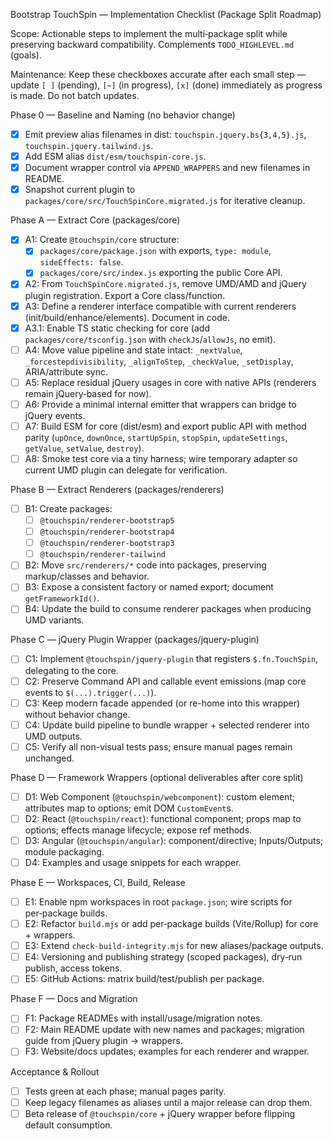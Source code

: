 Bootstrap TouchSpin — Implementation Checklist (Package Split Roadmap)

Scope: Actionable steps to implement the multi‑package split while preserving backward compatibility. Complements `TODO_HIGHLEVEL.md` (goals).

Maintenance: Keep these checkboxes accurate after each small step — update `[ ]` (pending), `[~]` (in progress), `[x]` (done) immediately as progress is made. Do not batch updates.

Phase 0 — Baseline and Naming (no behavior change)
- [x] Emit preview alias filenames in dist: `touchspin.jquery.bs{3,4,5}.js`, `touchspin.jquery.tailwind.js`.
- [x] Add ESM alias `dist/esm/touchspin-core.js`.
- [x] Document wrapper control via `APPEND_WRAPPERS` and new filenames in README.
- [x] Snapshot current plugin to `packages/core/src/TouchSpinCore.migrated.js` for iterative cleanup.

Phase A — Extract Core (packages/core)
- [x] A1: Create `@touchspin/core` structure:
  - [x] `packages/core/package.json` with exports, `type: module`, `sideEffects: false`.
  - [x] `packages/core/src/index.js` exporting the public Core API.
- [x] A2: From `TouchSpinCore.migrated.js`, remove UMD/AMD and jQuery plugin registration. Export a Core class/function.
- [x] A3: Define a renderer interface compatible with current renderers (init/build/enhance/elements). Document in code.
 - [x] A3.1: Enable TS static checking for core (add `packages/core/tsconfig.json` with `checkJs`/`allowJs`, no emit).
- [ ] A4: Move value pipeline and state intact: `_nextValue`, `_forcestepdivisibility`, `_alignToStep`, `_checkValue`, `_setDisplay`, ARIA/attribute sync.
- [ ] A5: Replace residual jQuery usages in core with native APIs (renderers remain jQuery‑based for now).
- [ ] A6: Provide a minimal internal emitter that wrappers can bridge to jQuery events.
- [ ] A7: Build ESM for core (dist/esm) and export public API with method parity (`upOnce`, `downOnce`, `startUpSpin`, `stopSpin`, `updateSettings`, `getValue`, `setValue`, `destroy`).
- [ ] A8: Smoke test core via a tiny harness; wire temporary adapter so current UMD plugin can delegate for verification.

Phase B — Extract Renderers (packages/renderers)
- [ ] B1: Create packages:
  - [ ] `@touchspin/renderer-bootstrap5`
  - [ ] `@touchspin/renderer-bootstrap4`
  - [ ] `@touchspin/renderer-bootstrap3`
  - [ ] `@touchspin/renderer-tailwind`
- [ ] B2: Move `src/renderers/*` code into packages, preserving markup/classes and behavior.
- [ ] B3: Expose a consistent factory or named export; document `getFrameworkId()`.
- [ ] B4: Update the build to consume renderer packages when producing UMD variants.

Phase C — jQuery Plugin Wrapper (packages/jquery-plugin)
- [ ] C1: Implement `@touchspin/jquery-plugin` that registers `$.fn.TouchSpin`, delegating to the core.
- [ ] C2: Preserve Command API and callable event emissions (map core events to `$(...).trigger(...)`).
- [ ] C3: Keep modern facade appended (or re-home into this wrapper) without behavior change.
- [ ] C4: Update build pipeline to bundle wrapper + selected renderer into UMD outputs.
- [ ] C5: Verify all non-visual tests pass; ensure manual pages remain unchanged.

Phase D — Framework Wrappers (optional deliverables after core split)
- [ ] D1: Web Component (`@touchspin/webcomponent`): custom element; attributes map to options; emit DOM `CustomEvent`s.
- [ ] D2: React (`@touchspin/react`): functional component; props map to options; effects manage lifecycle; expose ref methods.
- [ ] D3: Angular (`@touchspin/angular`): component/directive; Inputs/Outputs; module packaging.
- [ ] D4: Examples and usage snippets for each wrapper.

Phase E — Workspaces, CI, Build, Release
- [ ] E1: Enable npm workspaces in root `package.json`; wire scripts for per‑package builds.
- [ ] E2: Refactor `build.mjs` or add per‑package builds (Vite/Rollup) for core + wrappers.
- [ ] E3: Extend `check-build-integrity.mjs` for new aliases/package outputs.
- [ ] E4: Versioning and publishing strategy (scoped packages), dry‑run publish, access tokens.
- [ ] E5: GitHub Actions: matrix build/test/publish per package.

Phase F — Docs and Migration
- [ ] F1: Package READMEs with install/usage/migration notes.
- [ ] F2: Main README update with new names and packages; migration guide from jQuery plugin → wrappers.
- [ ] F3: Website/docs updates; examples for each renderer and wrapper.

Acceptance & Rollout
- [ ] Tests green at each phase; manual pages parity.
- [ ] Keep legacy filenames as aliases until a major release can drop them.
- [ ] Beta release of `@touchspin/core` + jQuery wrapper before flipping default consumption.
